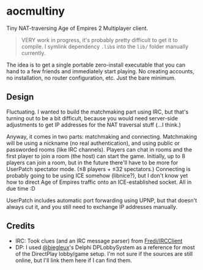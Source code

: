 # aocmultiny

Tiny NAT-traversing Age of Empires 2 Multiplayer client.

> VERY work in progress, it's probably pretty difficult to get it to compile. I
> symlink dependency `.lib`s into the `lib/` folder manually currently.

The idea is to get a single portable zero-install executable that you can hand
to a few friends and immediately start playing. No creating accounts, no
installation, no router configuration, etc. Just the bare minimum.

## Design

Fluctuating. I wanted to build the matchmaking part using IRC, but that's
turning out to be a bit difficult, because you would need server-side
adjustments to get IP addresses for the NAT traversal stuff (…I think.)

Anyway, it comes in two parts: matchmaking and connecting. Matchmaking will be
using a nickname (no real authentication), and using public or passworded rooms
(like IRC channels). Players can chat in rooms and the first player to join a
room (the host) can start the game. Initially, up to 8 players can join a room,
but in the future there'll have to be more for UserPatch spectator mode.
(≤8 players + ≤32 spectators.) Connecting is probably going to be using ICE
somehow (libnice?), but I don't know yet how to direct Age of Empires traffic
onto an ICE-established socket. All in due time :D

UserPatch includes automatic port forwarding using UPNP, but that doesn't always
cut it, and you still need to exchange IP addresses manually.

## Credits

 - IRC: Took clues (and an IRC message parser) from [Fredi/IRCClient]
 - DP: I used [@biegleux]'s Delphi DPLobbySystem as a reference for most of the
   DirectPlay lobby/game setup. I'm not sure if the sources are still online,
   but I'll link them here if I can find them.

[Fredi/IRCClient]: https://github.com/Fredi/IRCClient
[@biegleux]: https://github.com/biegleux
